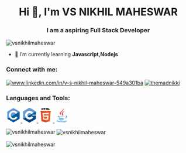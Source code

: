 <h1 align="center">Hi 👋, I'm VS NIKHIL MAHESWAR</h1>
<h3 align="center">I am a aspiring Full Stack Developer</h3>

<p align="left"> <img src="https://komarev.com/ghpvc/?username=vsnikhilmaheswar&label=Profile%20views&color=0e75b6&style=flat" alt="vsnikhilmaheswar" /> </p>

- 🌱 I’m currently learning **Javascript,Nodejs**

<h3 align="left">Connect with me:</h3>
<p align="left">
<a href="https://linkedin.com/in/www.linkedin.com/in/v-s-nikhil-maheswar-549a301ba" target="blank"><img align="center" src="https://raw.githubusercontent.com/rahuldkjain/github-profile-readme-generator/master/src/images/icons/Social/linked-in-alt.svg" alt="www.linkedin.com/in/v-s-nikhil-maheswar-549a301ba" height="30" width="40" /></a>
<a href="https://instagram.com/themadnikki" target="blank"><img align="center" src="https://raw.githubusercontent.com/rahuldkjain/github-profile-readme-generator/master/src/images/icons/Social/instagram.svg" alt="themadnikki" height="30" width="40" /></a>
</p>

<h3 align="left">Languages and Tools:</h3>
<p align="left"> <a href="https://www.cprogramming.com/" target="_blank" rel="noreferrer"> <img src="https://raw.githubusercontent.com/devicons/devicon/master/icons/c/c-original.svg" alt="c" width="40" height="40"/> </a> <a href="https://www.w3schools.com/cpp/" target="_blank" rel="noreferrer"> <img src="https://raw.githubusercontent.com/devicons/devicon/master/icons/cplusplus/cplusplus-original.svg" alt="cplusplus" width="40" height="40"/> </a> <a href="https://www.w3.org/html/" target="_blank" rel="noreferrer"> <img src="https://raw.githubusercontent.com/devicons/devicon/master/icons/html5/html5-original-wordmark.svg" alt="html5" width="40" height="40"/> </a> <a href="https://www.java.com" target="_blank" rel="noreferrer"> <img src="https://raw.githubusercontent.com/devicons/devicon/master/icons/java/java-original.svg" alt="java" width="40" height="40"/> </a> </p>

<p><img align="left" src="https://github-readme-stats.vercel.app/api/top-langs?username=vsnikhilmaheswar&show_icons=true&locale=en&layout=compact" alt="vsnikhilmaheswar" /></p>

<p>&nbsp;<img align="center" src="https://github-readme-stats.vercel.app/api?username=vsnikhilmaheswar&show_icons=true&locale=en" alt="vsnikhilmaheswar" /></p>

<p><img align="center" src="https://github-readme-streak-stats.herokuapp.com/?user=vsnikhilmaheswar&" alt="vsnikhilmaheswar" /></p>
